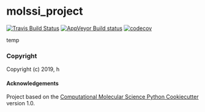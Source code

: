 molssi_project
==============================
[//]: # (Badges)
[![Travis Build Status](https://travis-ci.org/REPLACE_WITH_OWNER_ACCOUNT/molssi_project.png)](https://travis-ci.org/REPLACE_WITH_OWNER_ACCOUNT/molssi_project)
[![AppVeyor Build status](https://ci.appveyor.com/api/projects/status/REPLACE_WITH_APPVEYOR_LINK/branch/master?svg=true)](https://ci.appveyor.com/project/REPLACE_WITH_OWNER_ACCOUNT/molssi_project/branch/master)
[![codecov](https://codecov.io/gh/REPLACE_WITH_OWNER_ACCOUNT/molssi_project/branch/master/graph/badge.svg)](https://codecov.io/gh/REPLACE_WITH_OWNER_ACCOUNT/molssi_project/branch/master)

temp

### Copyright

Copyright (c) 2019, h


#### Acknowledgements
 
Project based on the 
[Computational Molecular Science Python Cookiecutter](https://github.com/molssi/cookiecutter-cms) version 1.0.
